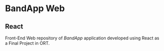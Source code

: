 # BandApp Web

## React

Front-End Web repository of *BandApp* application developed using React as a Final Project in ORT.
